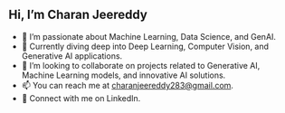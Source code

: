 
## Hi, I’m Charan Jeereddy
- 👀 I’m passionate about Machine Learning, Data Science, and GenAI.
- 🌱 Currently diving deep into Deep Learning, Computer Vision, and Generative AI applications.
- 💞️ I’m looking to collaborate on projects related to Generative AI, Machine Learning models, and innovative AI solutions.
- 📫 You can reach me at charanjeereddy283@gmail.com.
- 💼 Connect with me on LinkedIn.
